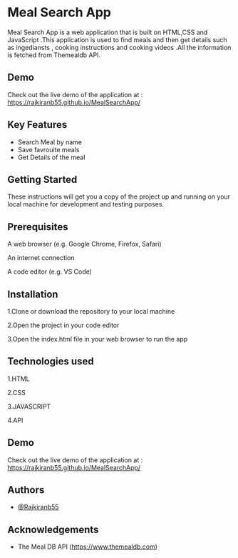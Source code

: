 
# Meal Search App

Meal Search App is a web application that is built on HTML,CSS and JavaScript .This application is used to find meals and then  get details such as ingediansts , cooking instructions and cooking videos .All the information is fetched from Themealdb API.

## Demo

Check out the live demo of the application at : https://rajkiranb55.github.io/MealSearchApp/




## Key Features

- Search Meal by name
- Save favrouite meals 
- Get Details of the meal





## Getting Started

These instructions will get you a copy of the project up and running on your local machine for development and testing purposes.




## Prerequisites

A web browser (e.g. Google Chrome, Firefox, Safari)

An internet connection

A code editor (e.g. VS Code)


## Installation

1.Clone or download the repository to your local machine

2.Open the project in your code editor

3.Open the index.html file in your web browser to run the app


    
## Technologies used

1.HTML

2.CSS

3.JAVASCRIPT

4.API




## Demo

Check out the live demo of the application at : https://rajkiranb55.github.io/MealSearchApp/


## Authors

- [@Rajkiranb55](https://github.com/Rajkiranb55)


## Acknowledgements

 - The Meal DB API (https://www.themealdb.com)


